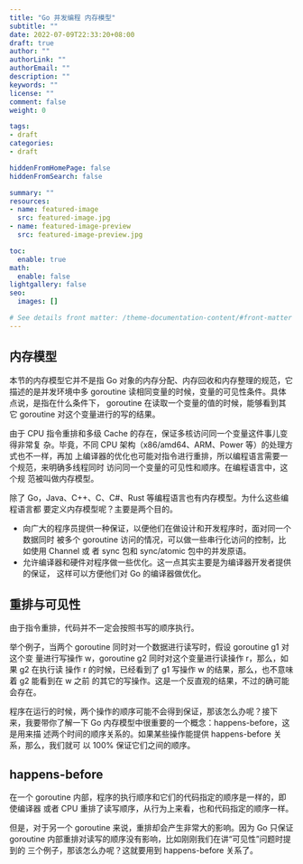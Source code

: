 ```yaml
---
title: "Go 并发编程 内存模型"
subtitle: ""
date: 2022-07-09T22:33:20+08:00
draft: true
author: ""
authorLink: ""
authorEmail: ""
description: ""
keywords: ""
license: ""
comment: false
weight: 0

tags:
- draft
categories:
- draft

hiddenFromHomePage: false
hiddenFromSearch: false

summary: ""
resources:
- name: featured-image
  src: featured-image.jpg
- name: featured-image-preview
  src: featured-image-preview.jpg

toc:
  enable: true
math:
  enable: false
lightgallery: false
seo:
  images: []

# See details front matter: /theme-documentation-content/#front-matter
---
```


<!--more-->

## 内存模型

本节的内存模型它并不是指 Go 对象的内存分配、内存回收和内存整理的规范，它描述的是并发环境中多 goroutine 读相同变量的时候，变量的可见性条件。具体点说，是指在什么条件下， goroutine 在读取一个变量的值的时候，能够看到其它 goroutine 对这个变量进行的写的结果。

由于 CPU 指令重排和多级 Cache 的存在，保证多核访问同一个变量这件事儿变得非常复 杂。毕竟，不同 CPU 架构（x86/amd64、ARM、Power 等）的处理方式也不一样，再加 上编译器的优化也可能对指令进行重排，所以编程语言需要一个规范，来明确多线程同时 访问同一个变量的可见性和顺序。在编程语言中，这个规 范被叫做内存模型。

除了 Go，Java、C++、C、C#、Rust 等编程语言也有内存模型。为什么这些编程语言都 要定义内存模型呢？主要是两个目的。 

* 向广大的程序员提供一种保证，以便他们在做设计和开发程序时，面对同一个数据同时 被多个 goroutine 访问的情况，可以做一些串行化访问的控制，比如使用 Channel 或 者 sync 包和 sync/atomic 包中的并发原语。
* 允许编译器和硬件对程序做一些优化。这一点其实主要是为编译器开发者提供的保证， 这样可以方便他们对 Go 的编译器做优化。

## 重排与可见性

由于指令重排，代码并不一定会按照书写的顺序执行。

举个例子，当两个 goroutine 同时对一个数据进行读写时，假设 goroutine g1 对这个变 量进行写操作 w，goroutine g2 同时对这个变量进行读操作 r，那么，如果 g2 在执行读 操作 r 的时候，已经看到了 g1 写操作 w 的结果，那么，也不意味着 g2 能看到在 w 之前 的其它的写操作。这是一个反直观的结果，不过的确可能会存在。

程序在运行的时候，两个操作的顺序可能不会得到保证，那该怎么办呢？接下 来，我要带你了解一下 Go 内存模型中很重要的一个概念：happens-before，这是用来描 述两个时间的顺序关系的。如果某些操作能提供 happens-before 关系，那么，我们就可 以 100% 保证它们之间的顺序。

## happens-before

在一个 goroutine 内部，程序的执行顺序和它们的代码指定的顺序是一样的，即使编译器 或者 CPU 重排了读写顺序，从行为上来看，也和代码指定的顺序一样。

但是，对于另一个 goroutine 来说，重排却会产生非常大的影响。因为 Go 只保证 goroutine 内部重排对读写的顺序没有影响，比如刚刚我们在讲“可见性”问题时提到的 三个例子，那该怎么办呢？这就要用到 happens-before 关系了。
